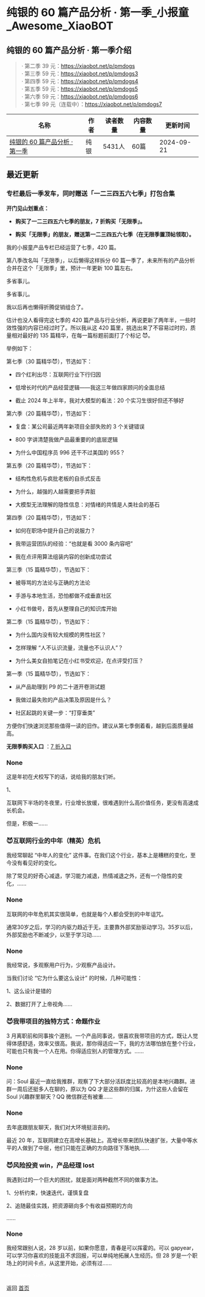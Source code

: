 # 纯银的 60 篇产品分析 · 第一季_小报童_Awesome_XiaoBOT

## 纯银的 60 篇产品分析 · 第一季介绍
> · 第二季 39 元：https://xiaobot.net/p/pmdogs    
· 第三季 59 元：https://xiaobot.net/p/pmdogs3    
· 第四季 59 元：https://xiaobot.net/p/pmdogs4    
· 第五季 59 元：https://xiaobot.net/p/pmdogs5    
· 第六季 59 元：https://xiaobot.net/p/pmdogs6    
· 第七季 99 元（连载中）：https://xiaobot.net/p/pmdogs7  
  


|名称|作者|读者数量|内容数量|更新时间|
|---|---|---|---|---|
|[纯银的 60 篇产品分析 · 第一季](https://xiaobot.net/p/pmdogs1?refer=0b133df9-27dc-423b-8101-639049001c13)|纯银|5431人|60篇|2024-09-21|

## 最近更新
### 专栏最后一季发车，同时赠送「一二三四五六七季」打包合集

**开门见山划重点：**

  * **购买了一二三四五六七季的朋友，7 折购买「无限季」。**

  * **购买「无限季」的朋友，赠送第一二三四五六七季（在无限季置顶帖领取）。**

我的小报童产品专栏已经运营了七季，420 篇。

第八季改名叫「无限季」，以后懒得这样拆分 60 篇一季了，未来所有的产品分析合并在这个「无限季」里，预计一年更新 100 篇左右。

多省事儿。

多省事儿。

我以后再也懒得折腾促销组合了。

估计也没人看得完这七季的 420 篇产品与行业分析，再说更新了两年半，一些时效性强的内容已经过时了。所以我从这 420
篇里，挑选出来了不容易过时的，质量相对最好的 135 篇精华，在每一篇标题前面打了个标记 😈。

举例如下：

第七季（30 篇精华😈），节选如下：

  * 四个红利出尽：互联网行业下行归因

  * 低增长时代的产品经营逻辑——我这三年做四家顾问的全面总结

  * 截止 2024 年上半年，我对大模型的看法：20 个实习生很好但还不够好

第六季（20 篇精华😈），节选如下：

  * 复盘：某公司最近两年新项目全部失败的 3 个关键错误

  * 800 字讲清楚我做产品最重要的的底层逻辑

  * 为什么中国程序员 996 还干不过美国的 955？

第五季（20 篇精华😈），节选如下：

  * 结构性危机与疯批老板的自杀式反击

  * 为什么，越强的人越需要把手弄脏

  * 大模型无法理解的隐性信息：对情绪的共情是人类社会的基石

第四季（20 篇精华😈），节选如下：

  * 如何在职场中提升自己的说服力？

  * 我带运营团队的经验：“也就是看 3000 条内容吧”

  * 我在点评用算法组装内容的创新成功尝试

第三季（15 篇精华😈），节选如下：

  * 被辱骂的方法论与正确的方法论

  * 手游与本地生活，恐怕都做不成垂直社区

  * 小红书做号，首先从整理自己的知识库开始

第二季（15 篇精华😈），节选如下：

  * 为什么国内没有较大规模的男性社区？

  * 怎样理解 “人不认识流量，流量也不认识人”？

  * 为什么美女自拍笔记在小红书受欢迎，在点评受打压？

第一季（15 篇精华😈），节选如下：

  * 从产品助理到 P9 的二十道开卷测试题

  * 我做过最失败的产品决策及原因是什么？

  * 社区起跳的关键一步：“打穿垂类”

方便你们快速浏览那些值得一读的旧作。建议从第七季倒着看，越到后面质量越高。

**无限季购买入口** ：[7
折入口](https://xiaobot.net/coupon/1e53d013-9bb3-4eef-8481-b17d1b70ccd2)

### None

这是年初在犬校写下的话，说给我的朋友们听。

1、

互联网下半场的冬夜里，行业增长放缓，很难遇到什么高价值任务，更没有高速成长机会。

但是，积极一......

### 😈互联网行业的中年（精英）危机

我经常聊起 “中年人的变化” 这件事。在我们这个行业，基本上是糟糕的变化，至今没有看见好的变化。

除了常见的好奇心减退，学习能力减退，热情减退之外，还有一个隐性的变化，......

### None

互联网的中年危机其实很简单，也就是每个人都会受到的中年诅咒。

通常30岁之后，学习的内驱力趋近于无，主要靠外部奖励驱动学习。35岁以后，外部奖励也不断减少，以至于学习动......

### None

我经常说，多观察用户行为，少观察产品设计。

当我们讨论 “它为什么要这么设计” 的时候，几种可能性：

1、这么设计是错的

2、数据打开了上帝视角......

### 😈我带项目的独特方式：命题作业

3
月离职前和同事挨个道别。一个产品同事说，很喜欢我带项目的方式，既让人觉得体感舒适，效率又很高。我说，那你得适应一下，我的方法哪怕放在整个行业，可能也只有我一个人在用。你得适应别人的管理方式。......

### None

问：Soul 最近一直给我推群，观察了下大部分活跃度比较高的是本地兴趣群。进群一周后还挺多人在聊的，原以为 QQ 才是这些群的归属，为什这些人会留在
Soul 兴趣群里聊天？QQ 微信群还有被重......

### None

去年底跟朋友聊天，我们对大环境挺沮丧的。

最近 20 年，互联网建立在高增长基础上。高增长带来团队快速扩张，大量中等水平的人做到了中层，他们只能在正确的方向路径下落地执......

### 😈风险投资 win，产品经理 lost

我遇到过的一个巨大的困扰，就是面对两种截然不同的做事方法。

1、分析约束，快速迭代，谨慎复盘

2、追随最佳实践，把资源砸向多个有收益预期的方向

......

### None

我经常跟别人说，28 岁以前，如果你愿意，青春是可以挥霍的。可以 gapyear，可以学习你喜欢的技能且不求回报，可以单纯地拓展人生经历。但 28
岁是一个职场上的时间卡点，从这里开始，必须有过......


<a href="https://github.com/Reno9527/awesome-xiaobot" style="color: white; text-decoration: none;">awesome-xiaobot</a>

返回 [首页](../README.md)
